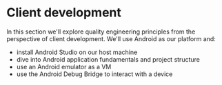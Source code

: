 # Client development

In this section we'll explore quality engineering principles from the perspective of client development. We'll use Android as our platform and:

* install Android Studio on our host machine
* dive into Android application fundamentals and project structure
* use an Android emulator as a VM
* use the Android Debug Bridge to interact with a device
